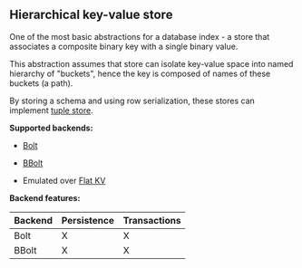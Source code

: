 ## Hierarchical key-value store

One of the most basic abstractions for a database index - a store that associates a composite
binary key with a single binary value.

This abstraction assumes that store can isolate key-value space into named hierarchy of "buckets",
hence the key is composed of names of these buckets (a path).

By storing a schema and using row serialization, these stores can implement [tuple store](./tuple-strict.md).

**Supported backends:**

* [Bolt](https://github.com/boltdb/bolt)
* [BBolt](https://github.com/coreos/bbolt)

* Emulated over [Flat KV](./kv-flat.md)

**Backend features:**

| Backend | Persistence | Transactions |
|---------|-------------|--------------|
| Bolt    | X           | X            |
| BBolt   | X           | X            |